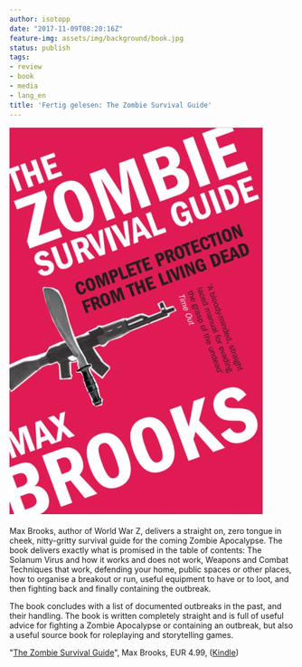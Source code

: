 ```yaml
---
author: isotopp
date: "2017-11-09T08:20:16Z"
feature-img: assets/img/background/book.jpg
status: publish
tags:
- review
- book
- media
- lang_en
title: 'Fertig gelesen: The Zombie Survival Guide'
---
```

[![](/uploads/2017/11/zombie-survival.jpg)](https://www.amazon.de/Zombie-Survival-Guide-Complete-Protection-ebook/dp/B00YLQY8K2)

Max Brooks, author of World War Z, delivers a straight on, zero
tongue in cheek, nitty-gritty survival guide for the coming
Zombie Apocalypse. The book delivers exactly what is promised in
the table of contents: The Solanum Virus and how it works and
does not work, Weapons and Combat Techniques that work,
defending your home, public spaces or other places, how to
organise a breakout or run, useful equipment to have or to loot,
and then fighting back and finally containing the outbreak. 

The book concludes with a list of documented outbreaks in the
past, and their handling. The book is written completely
straight and is full of useful advice for fighting a Zombie
Apocalypse or containing an outbreak, but also a useful source
book for roleplaying and storytelling games. 

"[The Zombie Survival Guide](https://www.amazon.de/Zombie-Survival-Guide-Complete-Protection-ebook/dp/B00YLQY8K2)", 
Max Brooks, EUR 4.99, 
([Kindle](https://www.amazon.de/Zombie-Survival-Guide-Complete-Protection-ebook/dp/B00YLQY8K2))
